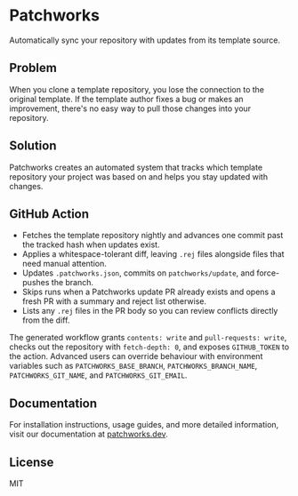 # Patchworks

Automatically sync your repository with updates from its template source.

## Problem

When you clone a template repository, you lose the connection to the original template. If the template author fixes a bug or makes an improvement, there's no easy way to pull those changes into your repository.

## Solution

Patchworks creates an automated system that tracks which template repository your project was based on and helps you stay updated with changes.

## GitHub Action

- Fetches the template repository nightly and advances one commit past the tracked hash when updates exist.
- Applies a whitespace-tolerant diff, leaving `.rej` files alongside files that need manual attention.
- Updates `.patchworks.json`, commits on `patchworks/update`, and force-pushes the branch.
- Skips runs when a Patchworks update PR already exists and opens a fresh PR with a summary and reject list otherwise.
- Lists any `.rej` files in the PR body so you can review conflicts directly from the diff.

The generated workflow grants `contents: write` and `pull-requests: write`, checks out the repository with `fetch-depth: 0`, and exposes `GITHUB_TOKEN` to the action. Advanced users can override behaviour with environment variables such as `PATCHWORKS_BASE_BRANCH`, `PATCHWORKS_BRANCH_NAME`, `PATCHWORKS_GIT_NAME`, and `PATCHWORKS_GIT_EMAIL`.

## Documentation

For installation instructions, usage guides, and more detailed information, visit our documentation at [patchworks.dev](https://patchworks.dev).

## License

MIT
